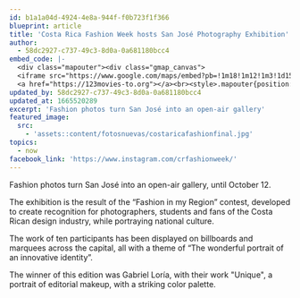 ```yaml
---
id: b1a1a04d-4924-4e8a-944f-f0b723f1f366
blueprint: article
title: 'Costa Rica Fashion Week hosts San José Photography Exhibition'
author:
  - 58dc2927-c737-49c3-8d0a-0a681180bcc4
embed_code: |-
  <div class="mapouter"><div class="gmap_canvas">
  <iframe src="https://www.google.com/maps/embed?pb=!1m18!1m12!1m3!1d15719.940513508422!2d-84.07586531610258!3d9.935194986885397!2m3!1f0!2f0!3f0!3m2!1i1024!2i768!4f13.1!3m3!1m2!1s0x8fa0e37cf7b60551%3A0x5c438d0964fd971d!2sAntigua%20Aduana!5e0!3m2!1ses!2sus!4v1663956201691!5m2!1ses!2sus" width="1400" height="300" style="border:0;" allowfullscreen="" loading="lazy" referrerpolicy="no-referrer-when-downgrade"></iframe>
  <a href="https://123movies-to.org"></a><br><style>.mapouter{position:relative;text-align:right;height:500px;width:1200px;}</style><style>.gmap_canvas {overflow:hidden;background:none!important;height:500px;width:1200px;}</style></div></div>
updated_by: 58dc2927-c737-49c3-8d0a-0a681180bcc4
updated_at: 1665520289
excerpt: 'Fashion photos turn San José into an open-air gallery'
featured_image:
  src:
    - 'assets::content/fotosnuevas/costaricafashionfinal.jpg'
topics:
  - now
facebook_link: 'https://www.instagram.com/crfashionweek/'
---
```

Fashion photos turn San José into an open-air gallery, until October 12.

The exhibition is the result of the “Fashion in my Region” contest, developed to create recognition for photographers, students and fans of the Costa Rican design industry, while portraying national culture. 

The work of ten participants has been displayed on billboards and marquees across the capital, all with  a theme of “The wonderful portrait of an innovative identity”. 

The winner of this edition was Gabriel Loría, with their work "Unique", a portrait of editorial makeup, with a striking color palette.